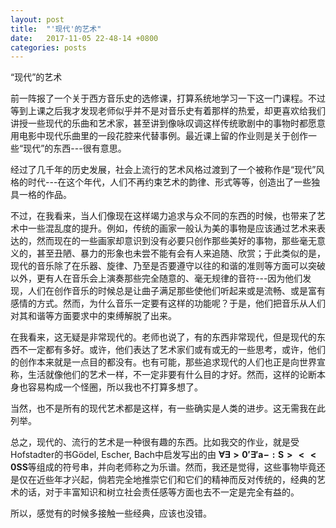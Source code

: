 ```yaml
---
layout: post
title:  "'现代'的艺术"
date:   2017-11-05 22-48-14 +0800
categories: posts
---
```


“现代”的艺术

前一阵报了一个关于西方音乐史的选修课，打算系统地学习一下这一门课程。不过等到上课之后我才发现老师似乎并不是对音乐史有着那样的热爱，却更喜欢给我们讲授一些现代的乐曲和艺术家，甚至讲到像咏叹调这样传统歌剧中的事物时都愿意用电影中现代乐曲里的一段花腔来代替事例。最近课上留的作业则是关于创作一些“现代”的东西---很有意思。

经过了几千年的历史发展，社会上流行的艺术风格过渡到了一个被称作是“现代”风格的时代---在这个年代，人们不再约束艺术的韵律、形式等等，创造出了一些独具一格的作品。

不过，在我看来，当人们像现在这样竭力追求与众不同的东西的时候，也带来了艺术中一些混乱度的提升。例如，传统的画家一般认为美的事物是应该通过艺术来表达的，然而现在的一些画家却意识到没有必要只创作那些美好的事物，那些毫无意义的，甚至丑陋、暴力的形象也未尝不能有会有人来追随、欣赏；于此类似的是，现代的音乐除了在乐器、旋律、乃至是否要遵守以往的和谐的准则等方面可以突破以外，更有人在音乐会上演奏那些完全随意的、毫无规律的音符---因为他们发现，人们在创作音乐的时候总是让曲子满足那些使他们听起来或是流畅、或是富有感情的方式。然而，为什么音乐一定要有这样的功能呢？于是，他们把音乐从人们对其和谐等方面要求中的束缚解脱了出来。

在我看来，这无疑是非常现代的。老师也说了，有的东西非常现代，但是现代的东西不一定都有多好。或许，他们表达了艺术家们或有或无的一些思考，或许，他们的创作本来就是一点目的都没有。也有可能，那些追求现代的人们也正是向世界宣称，生活就像他们的艺术一样，不一定非要有什么目的才好。然而，这样的论断本身也容易构成一个怪圈，所以我也不打算多想了。

当然，也不是所有的现代艺术都是这样，有一些确实是人类的进步。这无需我在此列举。

总之，现代的、流行的艺术是一种很有趣的东西。比如我交的作业，就是受Hofstadter的书Gödel, Escher, Bach中启发写出的由 $\mathbf{\forall\exists> 0'\exists'a-:S>< <0SS}$等组成的符号串，并向老师称之为乐谱。然而，我还是觉得，这些事物毕竟还是仅在近些年才兴起，倘若完全地推崇它们和它们的精神而反对传统的，经典的艺术的话，对于丰富知识和树立社会责任感等方面也去不一定是完全有益的。

所以，感觉有的时候多接触一些经典，应该也没错。
